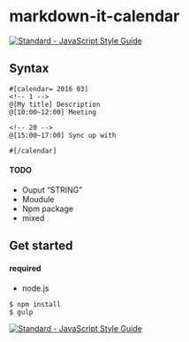 # markdown-it-calendar
[![Standard - JavaScript Style Guide](https://img.shields.io/badge/code_style-standard-brightgreen.svg)](http://standardjs.com/)

## Syntax
```
#[calendar= 2016 03]
<!-- 1 -->
@[My title] Description
@[10:00~12:00] Meeting

<!-- 20 -->
@[15:00~17:00] Sync up with 

#[/calendar]
```



#### TODO
- Ouput “STRING”
- Moudule
- Npm package
- mixed


## Get started

#### required
- node.js


```shell=
$ npm install
$ gulp
```


[![Standard - JavaScript Style Guide](https://cdn.rawgit.com/feross/standard/master/badge.svg)](https://github.com/feross/standard)

